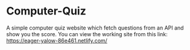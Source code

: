 # Computer-Quiz
A simple computer quiz website which fetch questions from an API and show you the score.
You can view the working site from this link: https://eager-yalow-86e461.netlify.com/
